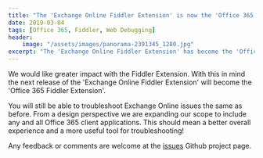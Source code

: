 ```yaml
---
title: "The 'Exchange Online Fiddler Extension' is now the 'Office 365 Fiddler Extension'"
date: 2019-03-04
tags: [Office 365, Fiddler, Web Debugging]
header:
    image: "/assets/images/panorama-2391345_1280.jpg"
excerpt: "The 'Exchange Online Fiddler Extension' has become the 'Office 365 Fiddler Extension'."
---
```

We would like greater impact with the Fiddler Extension. With this in mind the next release of the 'Exchange Online Fiddler Extension' will become the 'Office 365 Fiddler Extension'.  

You will still be able to troubleshoot Exchange Online issues the same as before. From a design perspective we are expanding our scope to include any and all Office 365 client applications. This should mean a better overall experience and a more useful tool for troubleshooting!

Any feedback or comments are welcome at the <a href="https://aka.ms/O365FiddlerExtensionIssues" target="_blank">issues</a> Github project page.